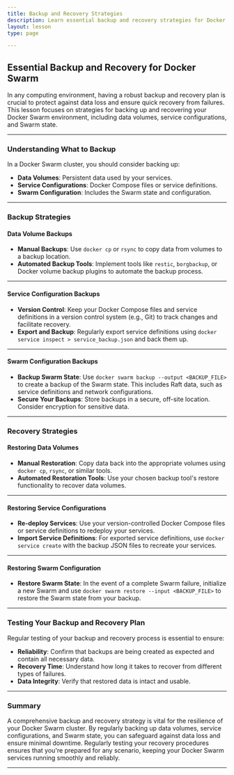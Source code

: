 ```yaml
---
title: Backup and Recovery Strategies
description: Learn essential backup and recovery strategies for Docker Swarm, ensuring your data and services can be restored quickly and reliably in case of failure.
layout: lesson
type: page

---
```


## Essential Backup and Recovery for Docker Swarm

In any computing environment, having a robust backup and recovery plan is crucial to protect against data loss and ensure quick recovery from failures. This lesson focuses on strategies for backing up and recovering your Docker Swarm environment, including data volumes, service configurations, and Swarm state.

---

### Understanding What to Backup

In a Docker Swarm cluster, you should consider backing up:

- **Data Volumes**: Persistent data used by your services.
- **Service Configurations**: Docker Compose files or service definitions.
- **Swarm Configuration**: Includes the Swarm state and configuration.

---

### Backup Strategies

#### Data Volume Backups

- **Manual Backups**: Use `docker cp` or `rsync` to copy data from volumes to a backup location.
- **Automated Backup Tools**: Implement tools like `restic`, `borgbackup`, or Docker volume backup plugins to automate the backup process.

---

#### Service Configuration Backups

- **Version Control**: Keep your Docker Compose files and service definitions in a version control system (e.g., Git) to track changes and facilitate recovery.
- **Export and Backup**: Regularly export service definitions using `docker service inspect > service_backup.json` and back them up.

---

#### Swarm Configuration Backups

- **Backup Swarm State**: Use `docker swarm backup --output <BACKUP_FILE>` to create a backup of the Swarm state. This includes Raft data, such as service definitions and network configurations.
- **Secure Your Backups**: Store backups in a secure, off-site location. Consider encryption for sensitive data.

---

### Recovery Strategies

#### Restoring Data Volumes

- **Manual Restoration**: Copy data back into the appropriate volumes using `docker cp`, `rsync`, or similar tools.
- **Automated Restoration Tools**: Use your chosen backup tool's restore functionality to recover data volumes.

---

#### Restoring Service Configurations

- **Re-deploy Services**: Use your version-controlled Docker Compose files or service definitions to redeploy your services.
- **Import Service Definitions**: For exported service definitions, use `docker service create` with the backup JSON files to recreate your services.

---

#### Restoring Swarm Configuration

- **Restore Swarm State**: In the event of a complete Swarm failure, initialize a new Swarm and use `docker swarm restore --input <BACKUP_FILE>` to restore the Swarm state from your backup.

---

### Testing Your Backup and Recovery Plan

Regular testing of your backup and recovery process is essential to ensure:

- **Reliability**: Confirm that backups are being created as expected and contain all necessary data.
- **Recovery Time**: Understand how long it takes to recover from different types of failures.
- **Data Integrity**: Verify that restored data is intact and usable.

---

### Summary

A comprehensive backup and recovery strategy is vital for the resilience of your Docker Swarm cluster. By regularly backing up data volumes, service configurations, and Swarm state, you can safeguard against data loss and ensure minimal downtime. Regularly testing your recovery procedures ensures that you're prepared for any scenario, keeping your Docker Swarm services running smoothly and reliably.

---
